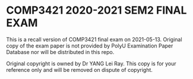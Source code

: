 # COMP3421 2020-2021 SEM2 FINAL EXAM

This is a recall version of COMP3421 final exam on 2021-05-13. Original copy of the exam paper is not provided by PolyU Examination Paper Database nor will be distributed in this repo.

Original copyright is owned by Dr YANG Lei Ray. This copy is for your reference only and will be removed on dispute of copyright.